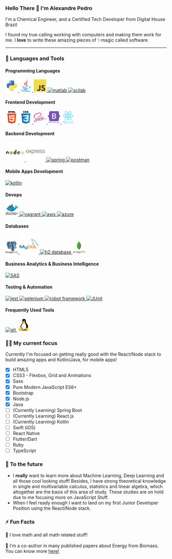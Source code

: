 ### Hello There 🖖 I'm Alexandre Pedro

I'm a Chemical Engineer, and a Certified Tech Developer from Digital House Brazil

I found my true calling working with computers and making them work for me. 
I **love** to write these amazing pieces of ✨magic called software.

---
### 🧰 Languages and Tools

#### Programming Languages

<p align="left">
  <a href="https://www.python.org" target="_blank" rel="noreferrer">
    <img src="https://raw.githubusercontent.com/devicons/devicon/master/icons/python/python-original.svg" alt="python" width="40" height="40" />
  </a>
  <a href="https://www.java.com" target="_blank" rel="noreferrer">
    <img src="https://raw.githubusercontent.com/devicons/devicon/master/icons/java/java-original.svg" alt="java" width="40" height="40" />
  </a>
  <a href="https://developer.mozilla.org/en-US/docs/Web/JavaScript" target="_blank" rel="noreferrer">
    <img src="https://raw.githubusercontent.com/devicons/devicon/master/icons/javascript/javascript-original.svg" alt="javascript" width="40" height="40" />
  </a>
  <a href="https://www.mathworks.com/products/matlab.html" target="_blank" rel="noreferrer">
    <img src="https://upload.wikimedia.org/wikipedia/commons/thumb/2/21/Matlab_Logo.png/667px-Matlab_Logo.png" alt="matlab" width="40" height="40" />
  </a>
  <a href="https://www.scilab.org/" target="_blank" rel="noreferrer">
    <img src="http://vignette2.wikia.nocookie.net/ntu-open-source-20/images/1/1e/Logo_scilab.png/revision/latest?cb=20130524084745" alt="scilab" width="40" height="40" />
  </a>
</p>

#### Frontend Development

<p align="left">
  <a href="https://www.w3.org/html/" target="_blank" rel="noreferrer">
    <img src="https://raw.githubusercontent.com/devicons/devicon/master/icons/html5/html5-original-wordmark.svg" alt="html5" width="40" height="40" />
  </a>
  <a href="https://www.w3schools.com/css/" target="_blank" rel="noreferrer">
    <img src="https://raw.githubusercontent.com/devicons/devicon/master/icons/css3/css3-original-wordmark.svg" alt="css3" width="40" height="40" />
  </a>
  <a href="https://sass-lang.com" target="_blank" rel="noreferrer">
    <img src="https://raw.githubusercontent.com/devicons/devicon/master/icons/sass/sass-original.svg" alt="sass" width="40" height="40" />
  </a>
  <a href="https://getbootstrap.com" target="_blank" rel="noreferrer">
    <img src="https://raw.githubusercontent.com/devicons/devicon/master/icons/bootstrap/bootstrap-plain-wordmark.svg" alt="bootstrap" width="40" height="40" />
  </a>
  <a href="https://reactjs.org/" target="_blank" rel="noreferrer">
    <img src="https://raw.githubusercontent.com/devicons/devicon/master/icons/react/react-original-wordmark.svg" alt="react" width="40" height="40" />
  </a>
</p>

#### Backend Development

<p align="left">
  <a href="https://nodejs.org" target="_blank" rel="noreferrer">
    <img src="https://raw.githubusercontent.com/devicons/devicon/master/icons/nodejs/nodejs-original-wordmark.svg" alt="nodejs" height="60" align-items="center" />
  </a>
  <a href="https://expressjs.com" target="_blank" rel="noreferrer">
    <img src="https://raw.githubusercontent.com/devicons/devicon/master/icons/express/express-original-wordmark.svg" alt="express" height="60" align-items="center" />
  </a>
  <a href="https://spring.io/" target="_blank" rel="noreferrer">
    <img src="https://www.vectorlogo.zone/logos/springio/springio-icon.svg" alt="spring" width="40" height="40" />
  </a>
  <a href="https://postman.com" target="_blank" rel="noreferrer">
    <img src="https://www.vectorlogo.zone/logos/getpostman/getpostman-icon.svg" alt="postman" width="40" height="40" />
  </a>
</p>

#### Mobile Apps Development

<p align="left">
  <a href="https://kotlinlang.org/" target="_blank" rel="noreferrer">
    <img src="https://cdn.jsdelivr.net/gh/devicons/devicon/icons/kotlin/kotlin-original.svg" alt="kotlin" height="40" />
  </a>
</p>

#### Devops

<p align="left">
  <a href="https://www.docker.com/" target="_blank" rel="noreferrer">
    <img src="https://raw.githubusercontent.com/devicons/devicon/master/icons/docker/docker-original-wordmark.svg" alt="docker" width="40" height="40" />
  </a>
  <a href="https://www.vagrantup.com/" target="_blank" rel="noreferrer">
    <img src="https://www.vectorlogo.zone/logos/vagrantup/vagrantup-icon.svg" alt="vagrant" width="40" height="40" />
  </a>
  <a href="https://aws.amazon.com/pt/" target="_blank" rel="noreferrer">
    <img src="https://static.cdnlogo.com/logos/a/30/amazon-web-services.svg" alt="aws" width="80" height="80" />
  </a>  
  <a href="https://azure.microsoft.com/" target="_blank" rel="noreferrer">
    <img src="https://swimburger.net/media/0zcpmk1b/azure.jpg" alt="azure" width="40" height="40" />
  </a>
</p>

#### Databases

<p align="left">
  <a href="https://www.postgresql.org" target="_blank" rel="noreferrer">
    <img src="https://raw.githubusercontent.com/devicons/devicon/master/icons/postgresql/postgresql-original-wordmark.svg" alt="postgresql" width="40" height="40" />
  </a>
  <a href="https://www.mysql.com/" target="_blank" rel="noreferrer">
    <img src="https://raw.githubusercontent.com/devicons/devicon/master/icons/mysql/mysql-original-wordmark.svg" alt="mysql" width="60" height="60" />
  </a>
  <a href="https://www.h2database.com/html/main.html" target="_blank" rel="noreferrer">
    <img src="https://www.h2database.com/html/images/h2-logo-2.png" alt="h2 database" height="40" />
  </a>
  <a href="https://www.mongodb.com/" target="_blank" rel="noreferrer">
    <img src="https://raw.githubusercontent.com/devicons/devicon/master/icons/mongodb/mongodb-original-wordmark.svg" alt="mongodb" width="40" height="40" />
  </a>
</p>

#### Business Analytics & Business Intelligence

<p align="left">
  <a href="https://www.sas.com/en_us/home.html" target="_blank" rel="noreferrer">
    <img src="https://upload.wikimedia.org/wikipedia/commons/thumb/1/10/SAS_logo_horiz.svg/1280px-SAS_logo_horiz.svg.png" alt="SAS" height="40" />
  </a>
</p>

#### Testing & Automation

<p align="left">
  <a href="https://jestjs.io" target="_blank" rel="noreferrer">
    <img src="https://www.vectorlogo.zone/logos/jestjsio/jestjsio-icon.svg" alt="jest" width="40" height="40" />
  </a>
  <a href="https://www.selenium.dev" target="_blank" rel="noreferrer">
    <img src="https://raw.githubusercontent.com/detain/svg-logos/780f25886640cef088af994181646db2f6b1a3f8/svg/selenium-logo.svg" alt="selenium" width="40" height="40" />
  </a>
  <a href="https://robotframework.org/" target="_blank" rel="noreferrer">
    <img src="https://gitlab.com/uploads/-/system/project/avatar/15613246/Robot-framework-logo.png" alt="robot framework" width="60" height="60" />
  </a>
  <a href="https://junit.org/" target="_blank" rel="noreferrer"> 
    <img src="https://camo.githubusercontent.com/abbaedce4b226ea68b0fd43521472b0b146d5ed57956116f69752f43e7ddd7d8/68747470733a2f2f6a756e69742e6f72672f6a756e6974352f6173736574732f696d672f6a756e6974352d6c6f676f2e706e67" alt="JUnit" width="40" height="40" />
  </a>
</p>

#### Frequently Used Tools

<p align="left">
  <a href="https://git-scm.com/" target="_blank" rel="noreferrer">
    <img src="https://www.vectorlogo.zone/logos/git-scm/git-scm-icon.svg" alt="git" width="40" height="40" />
  </a>
  <a href="https://www.linux.org/" target="_blank" rel="noreferrer">
    <img src="https://raw.githubusercontent.com/devicons/devicon/master/icons/linux/linux-original.svg" alt="linux" width="40" height="40" />
  </a>
</p>

### 👨‍💻 My current focus 
Currently I'm focused on getting really good with the React/Node stack to build amazing apps and Kotlin/Java, for mobile apps!
 - [x] HTML5
 - [x] CSS3 - Flexbox, Grid and Animations
 - [x] Sass
 - [x] Pure Modern JavaScript ES6+
 - [x] Bootstrap 
 - [x] Node.js
 - [x] Java
 - [ ] (Currently Learning) Spring Boot
 - [ ] (Currently Learning) React.js
 - [ ] (Currently Learning) Kotlin
 - [ ] Swift (iOS)
 - [ ] React Native
 - [ ] Flutter/Dart
 - [ ] Ruby
 - [ ] TypeScript

### 🤖 To the future
- I **really** want to learn more about Machine Learning, Deep Learning and all those cool looking stuff! Besides, I have strong theoretical knowledge in single and multivariable calculus, statistics and linear algebra, which altogether are the basis of this area of study. These studies are on hold due to me focusing more on JavaScript Stuff.
- When I feel ready enough I want to land on my first Junior Developer Position using the React/Node stack.

### ⚡ Fun Facts
 🔢 I love math and all math related stuff! </br></br>
 📝 I'm a co-author in many published papers about Energy from Biomass. You can know more [here!](http://lattes.cnpq.br/5586261982371094)</br></br>

